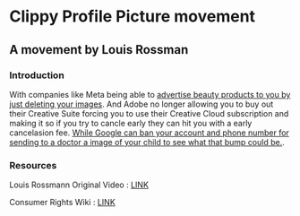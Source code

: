 # Clippy Profile Picture movement

## A movement by Louis Rossman

### Introduction
With companies like Meta being able to [advertise beauty products to you by just deleting your images](https://futurism.com/facebook-beauty-targeted-ads). And Adobe no longer allowing you to buy out their Creative Suite forcing you to use their Creative Cloud subscription and making it so if you try to cancle early they can hit you with a early cancelasion fee. [While Google can ban your account and phone number for sending to a doctor a image of your child to see what that bump could be.](https://www.techspot.com/news/95729-google-refuses-reinstate-account-man-after-flagged-medical.html).

### Resources

Louis Rossmann Original Video : [LINK](https://www.youtube.com/watch?v=2_Dtmpe9qaQ)

Consumer Rights Wiki : [LINK](https://consumerrights.wiki/)
